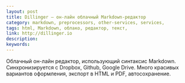 ```yaml
---
layout: post
title: Dillinger — он-лайн облачный Markdown-редактор
category: markdown, preprocessors, other-services, services, 
tags: html, Markdown, облако, редактор, текст, 
link: http://dillinger.io
description: 
keywords: 
---
```


<p>Облачный он-лайн редактор, использующий синтаксис Markdown. Синхронизируется с Dropbox, Github, Google Drive. Много красивых вариантов оформления, экспорт в HTML и PDF, автосохранение.</p>
